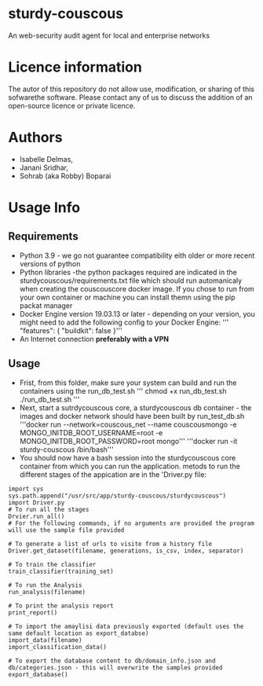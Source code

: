 # sturdy-couscous
An web-security audit agent for local and enterprise networks

# Licence information
The autor of this repository do not allow use, modification, or sharing of this sofwarethe software. Please contact any of us to discuss the addition of an open-source licence or private licence.

# Authors
* Isabelle Delmas, 
* Janani Sridhar, 
* Sohrab (aka Robby) Boparai

# Usage Info
## Requirements
- Python 3.9 - we go not guarantee compatibility eith older or more recent versions of python 
- Python libraries -the python packages required are indicated in the sturdycouscous/requirements.txt file which should run automanicaly when creating the couscouscore docker image. If you chose to run from your own container or machine you can install themn using the pip packat manager
- Docker Engine version 19.03.13 or later - depending on your version, you might need to add the following config to your Docker Engine:
'''  "features": {
    "buildkit": false
  }'''
- An Internet connection **preferably with a VPN**

## Usage
* Frist, from this folder, make sure your system can build and run the containers using the run_db_test.sh
''' chmod +x run_db_test.sh
    ./run_db_test.sh '''
* Next, start a sutrdycouscous core, a sturdycouscous db container - the images and docker network should have been built by run_test_db.sh
'''docker run --network=couscous_net --name couscousmongo -e MONGO_INITDB_ROOT_USERNAME=root -e MONGO_INITDB_ROOT_PASSWORD=root mongo'''
'''docker run -it sturdy-couscous /bin/bash'''
* You should now have a bash session into the sturdycouscous core container from which you can run the application. metods to run the different stages of the appication are in the 'Driver.py file:
```
import sys
sys.path.append("/usr/src/app/sturdy-couscous/sturdycouscous")
import Driver.py
# To run all the stages
Drvier.run_all()
# For the following commands, if no arguments are provided the program will use the sample file provided

# To generate a list of urls to visite from a history file
Driver.get_dataset(filename, generations, is_csv, index, separator)

# To train the classifier
train_classifier(training_set)

# To run the Analysis
run_analysis(filename)

# To print the analysis report
print_report()

# To import the amaylisi data previously exported (default uses the same default location as export_databse)
import_data(filename)
import_classification_data()

# To export the database content to db/domain_info.json and db/categories.json - this will overwrite the samples provided
export_database()

```
